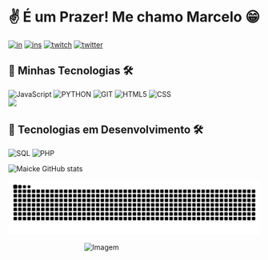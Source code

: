 # ✌ É um Prazer! Me chamo Marcelo 😁

[![in](https://img.shields.io/badge/LinkedIn-0077B5?style=for-the-badge&logo=linkedin&logoColor=white)](https://www.linkedin.com/in/marcelo-santiago-in/)
[![ins](https://img.shields.io/badge/Instagram-E4405F?style=for-the-badge&logo=instagram&logoColor=white)](https://www.instagram.com/mrmaicke/)
[![twitch](https://img.shields.io/badge/Twitch-9146FF?style=for-the-badge&logo=twitch&logoColor=white)](https://www.twitch.tv/mrmaicke_)
[![twitter](https://img.shields.io/badge/Twitter-1DA1F2?style=for-the-badge&logo=twitter&logoColor=white)](https://twitter.com)

## 🔧 Minhas Tecnologias 🛠️

<div style="display: inline_block">
    <img alt=JavaScript src="https://img.shields.io/badge/JavaScript-323330?style=for-the-badge&logo=javascript&logoColor=F7DF1E">
    <img alt=PYTHON src="https://img.shields.io/badge/Python-14354C?style=for-the-badge&logo=python&logoColor=white">
    <img alt=GIT src="https://img.shields.io/badge/GIT-E44C30?style=for-the-badge&logo=git&logoColor=white">
    <img alt=HTML5 src="https://img.shields.io/badge/HTML5-E34F26?style=for-the-badge&logo=html5&logoColor=white">
    <img alt=CSS src="https://img.shields.io/badge/CSS-239120?&style=for-the-badge&logo=css3&logoColor=white"> <br>
    <img height="180em" src="https://github-readme-stats.vercel.app/api/top-langs/?username=mrmaicke&layout=compact&langs_count=7&theme=radical"/>
</div>

## 🔧 Tecnologias em Desenvolvimento 🛠️
<div style="display: inline_block">
    <img alt=SQL src="https://img.shields.io/badge/MySQL-00000F?style=for-the-badge&logo=mysql&logoColor=white">
    <img alt=PHP src="https://img.shields.io/badge/PHP-777BB4?style=for-the-badge&logo=php&logoColor=white"><br>
</div>

![Maicke GitHub stats](https://github-readme-stats.vercel.app/api?username=mrmaicke&show_icons=true&theme=radical)

![Snake animation](https://github.com/mrmaicke/mrmaicke/blob/output/github-contribution-grid-snake.svg)

<div style="display: flex; justify-content: center;">
  <img src="https://raw.githubusercontent.com/coderjojo/coderjojo/master/img/github.gif" alt="Imagem" style="margin: auto;" width="200">
</div>
